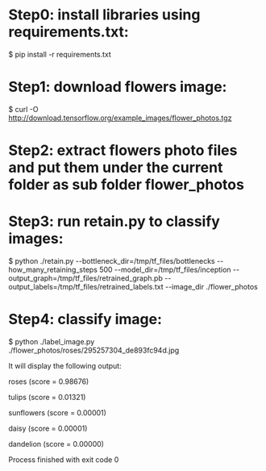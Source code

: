# Step0: install libraries using requirements.txt:
$ pip install -r requirements.txt

# Step1: download flowers image:

$ curl -O http://download.tensorflow.org/example_images/flower_photos.tgz

# Step2: extract flowers photo files and put them under the current folder as sub folder flower_photos

# Step3: run retain.py to classify images:

$ python ./retain.py --bottleneck_dir=/tmp/tf_files/bottlenecks --how_many_retaining_steps 500 --model_dir=/tmp/tf_files/inception --output_graph=/tmp/tf_files/retrained_graph.pb --output_labels=/tmp/tf_files/retrained_labels.txt --image_dir ./flower_photos

# Step4: classify image:

$ python ./label_image.py ./flower_photos/roses/295257304_de893fc94d.jpg

It will display the following output:

roses (score = 0.98676)

tulips (score = 0.01321)

sunflowers (score = 0.00001)

daisy (score = 0.00001)

dandelion (score = 0.00000)

Process finished with exit code 0
